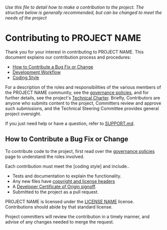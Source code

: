 _Use this file to detail how to make a contribution to the project. The structure below is generally recommended, but can be changed to meet the needs of the project_

# Contributing to PROJECT NAME

Thank you for your interest in contributing to PROJECT NAME. This document explains our contribution process and procedures:

* [How to Contribute a Bug Fix or Change](#How-to-Contribute-a-Bug-Fix-or-Change)
* [Development Workflow](#Development-Workflow)
* [Coding Style](#Coding-Style)

For a description of the roles and responsibilities of the various members of the PROJECT NAME community, see the [governance policies], and for further details, see the project's [Technical Charter]. Briefly, Contributors are anyone who submits content to the project, Committers review and approve such submissions, and the Technical Steering Committee provides general project oversight.

If you just need help or have a question, refer to [SUPPORT.md](SUPPORT.md).

## How to Contribute a Bug Fix or Change

To contribute code to the project, first read over the [governance policies] page to understand the roles involved. 

Each contribution must meet the [coding style] and include..

* Tests and documentation to explain the functionality.
* Any new files have [copyright and license headers]
* A [Developer Certificate of Origin signoff].
* Submitted to the project as a pull request.

PROJECT NAME is licensed under the [LICENSE NAME](LICENSE.md) license. Contributions should abide by that standard license.

Project committers will review the contribution in a timely manner, and advise of any changes needed to merge the request.


[governance policies]: GOVERNANCE.md
[Technical Charter]: tsc/CHARTER.md
[copyright and license headers]: https://github.com/openmainframeproject/tac/blob/master/process/contribution_guidelines.md#license-specification
[Developer Certificate of Origin signoff]: https://github.com/openmainframeproject/tac/blob/master/process/contribution_guidelines.md#developer-certificate-of-origin